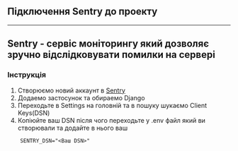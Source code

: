 ## Підключення Sentry до проекту
---
Sentry - сервіс моніторингу який дозволяє зручно відслідковувати помилки на сервері
---
### Інструкція
1. Створюємо новий аккаунт в [Sentry](https://sentry.io/)
2. Додаемо застосунок та обираемо Django
3. Переходьте в Settings на головній та в пошуку шукаємо Client Keys(DSN)
4. Копіюйте ваш DSN після чого переходьте у .env файл який ви створювали та додайте в нього ваш
```env
    SENTRY_DSN="<Ваш DSN>"
```